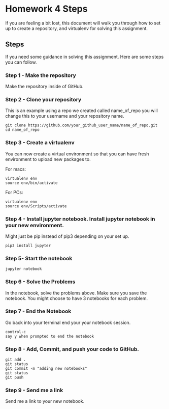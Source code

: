 # Homework 4 Steps
If you are feeling a bit lost, this document will walk you through how to set up to create a repository, and virtualenv for solving this assignment.

## Steps
If you need some guidance in solving this assignment. Here are some steps you can follow.  

### Step 1 - Make the repository
Make the repository inside of GitHub.

### Step 2 - Clone your repository

This is an example using a repo we created called name_of_repo you will change this to your username and your repository name.
```
git clone https://github.com/your_github_user_name/name_of_repo.git
cd name_of_repo
```

### Step 3 - Create a virtualenv
You can now create a virtual environment so that you can have fresh environment to upload new packages to.

For macs:
```
virtualenv env
source env/bin/activate
```

For PCs:
```
virtualenv env
source env/Scripts/activate
```

### Step 4 - Install jupyter notebook. Install jupyter notebook in your new environment.
Might just be pip instead of pip3 depending on your set up.
```
pip3 install jupyter
```

### Step 5-  Start the notebook
```
jupyter notebook
```

### Step 6 - Solve the Problems
In the notebook, solve the problems above. Make sure you save the notebook. You might choose to have 3 notebooks for each problem.

### Step 7 - End the Notebook
Go back into your terminal end your your notebook session.
```
control-c
say y when prompted to end the notebook
```

### Step 8 - Add, Commit, and push your code to GitHub.
```
git add .
git status
git commit -m "adding new notebooks"
git status
git push
```

### Step 9 - Send me a link
Send me a link to your new notebook.

